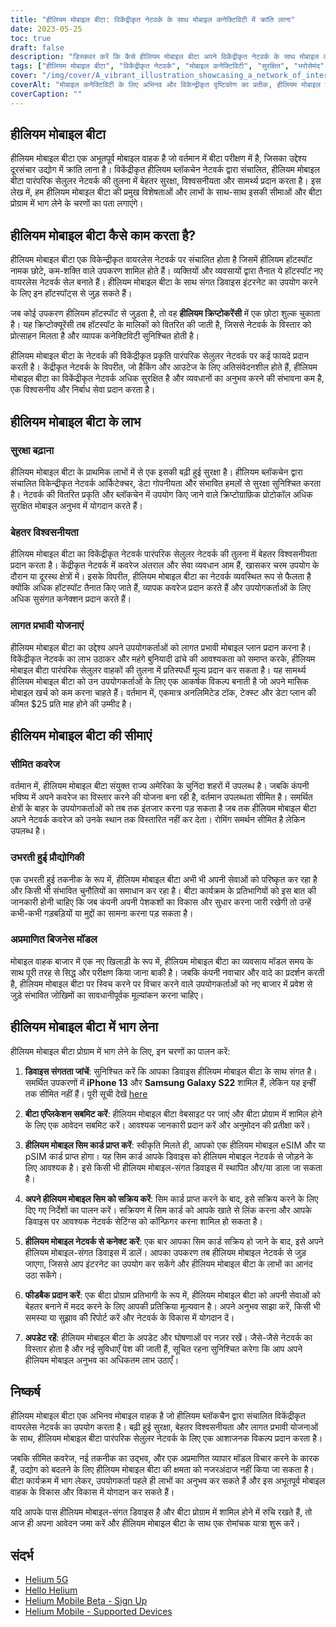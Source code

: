 ```yaml
---
title: "हीलियम मोबाइल बीटा: विकेंद्रीकृत नेटवर्क के साथ मोबाइल कनेक्टिविटी में क्रांति लाना"
date: 2023-05-25
toc: true
draft: false
description: "डिस्कवर करें कि कैसे हीलियम मोबाइल बीटा अपने विकेंद्रीकृत नेटवर्क के साथ मोबाइल कनेक्टिविटी को बदल रहा है, उपयोगकर्ताओं के लिए सुरक्षा, विश्वसनीयता और सामर्थ्य सुनिश्चित करता है।"
tags: ["हीलियम मोबाइल बीटा", "विकेंद्रीकृत नेटवर्क", "मोबाइल कनेक्टिविटी", "सुरक्षित", "भरोसेमंद", "सस्ती योजनाएं", "हीलियम हॉटस्पॉट", "हीलियम ब्लॉकचेन", "बीटा कार्यक्रम", "बेतार तंत्र", "सेलुलर नेटवर्क", "मोबाइल वाहक", "नवाचार", "तकनीकी", "नेटवर्क विस्तार", "उपयोगकर्ता प्रतिसाद", "उद्योग व्यवधान", "हीलियम मोबाइल-संगत डिवाइस", "आवेदन", "उभरती हुई प्रौद्योगिकी"]
cover: "/img/cover/A_vibrant_illustration_showcasing_a_network_of_interconnected_devices.png"
coverAlt: "मोबाइल कनेक्टिविटी के लिए अभिनव और विकेन्द्रीकृत दृष्टिकोण का प्रतीक, हीलियम मोबाइल ब्रांडिंग के साथ परस्पर जुड़े उपकरणों के नेटवर्क को प्रदर्शित करने वाला एक जीवंत चित्रण।"
coverCaption: ""
---
```

## हीलियम मोबाइल बीटा

हीलियम मोबाइल बीटा एक अभूतपूर्व मोबाइल वाहक है जो वर्तमान में बीटा परीक्षण में है, जिसका उद्देश्य दूरसंचार उद्योग में क्रांति लाना है। विकेंद्रीकृत हीलियम ब्लॉकचेन नेटवर्क द्वारा संचालित, हीलियम मोबाइल बीटा पारंपरिक सेलुलर नेटवर्क की तुलना में बेहतर सुरक्षा, विश्वसनीयता और सामर्थ्य प्रदान करता है। इस लेख में, हम हीलियम मोबाइल बीटा की प्रमुख विशेषताओं और लाभों के साथ-साथ इसकी सीमाओं और बीटा प्रोग्राम में भाग लेने के चरणों का पता लगाएंगे।

## हीलियम मोबाइल बीटा कैसे काम करता है?

हीलियम मोबाइल बीटा एक विकेन्द्रीकृत वायरलेस नेटवर्क पर संचालित होता है जिसमें हीलियम हॉटस्पॉट नामक छोटे, कम-शक्ति वाले उपकरण शामिल होते हैं। व्यक्तियों और व्यवसायों द्वारा तैनात ये हॉटस्पॉट नए वायरलेस नेटवर्क सेल बनाते हैं। हीलियम मोबाइल बीटा के साथ संगत डिवाइस इंटरनेट का उपयोग करने के लिए इन हॉटस्पॉट्स से जुड़ सकते हैं।

जब कोई उपकरण हीलियम हॉटस्पॉट से जुड़ता है, तो वह **हीलियम क्रिप्टोकरेंसी** में एक छोटा शुल्क चुकाता है। यह क्रिप्टोक्यूरेंसी तब हॉटस्पॉट के मालिकों को वितरित की जाती है, जिससे नेटवर्क के विस्तार को प्रोत्साहन मिलता है और व्यापक कनेक्टिविटी सुनिश्चित होती है।

हीलियम मोबाइल बीटा के नेटवर्क की विकेंद्रीकृत प्रकृति पारंपरिक सेलुलर नेटवर्क पर कई फायदे प्रदान करती है। केंद्रीकृत नेटवर्क के विपरीत, जो हैकिंग और आउटेज के लिए अतिसंवेदनशील होते हैं, हीलियम मोबाइल बीटा का विकेंद्रीकृत नेटवर्क अधिक सुरक्षित है और व्यवधानों का अनुभव करने की संभावना कम है, एक विश्वसनीय और निर्बाध सेवा प्रदान करता है।

## हीलियम मोबाइल बीटा के लाभ

### सुरक्षा बढ़ाना

हीलियम मोबाइल बीटा के प्राथमिक लाभों में से एक इसकी बढ़ी हुई सुरक्षा है। हीलियम ब्लॉकचेन द्वारा संचालित विकेन्द्रीकृत नेटवर्क आर्किटेक्चर, डेटा गोपनीयता और संभावित हमलों से सुरक्षा सुनिश्चित करता है। नेटवर्क की वितरित प्रकृति और ब्लॉकचेन में उपयोग किए जाने वाले क्रिप्टोग्राफ़िक प्रोटोकॉल अधिक सुरक्षित मोबाइल अनुभव में योगदान करते हैं।

### बेहतर विश्वसनीयता

हीलियम मोबाइल बीटा का विकेंद्रीकृत नेटवर्क पारंपरिक सेलुलर नेटवर्क की तुलना में बेहतर विश्वसनीयता प्रदान करता है। केंद्रीकृत नेटवर्क में कवरेज अंतराल और सेवा व्यवधान आम हैं, खासकर चरम उपयोग के दौरान या दूरस्थ क्षेत्रों में। इसके विपरीत, हीलियम मोबाइल बीटा का नेटवर्क व्यवस्थित रूप से फैलता है क्योंकि अधिक हॉटस्पॉट तैनात किए जाते हैं, व्यापक कवरेज प्रदान करते हैं और उपयोगकर्ताओं के लिए अधिक सुसंगत कनेक्शन प्रदान करते हैं।

### लागत प्रभावी योजनाएं

हीलियम मोबाइल बीटा का उद्देश्य अपने उपयोगकर्ताओं को लागत प्रभावी मोबाइल प्लान प्रदान करना है। विकेंद्रीकृत नेटवर्क का लाभ उठाकर और महंगे बुनियादी ढांचे की आवश्यकता को समाप्त करके, हीलियम मोबाइल बीटा पारंपरिक सेलुलर वाहकों की तुलना में प्रतिस्पर्धी मूल्य प्रदान कर सकता है। यह सामर्थ्य हीलियम मोबाइल बीटा को उन उपयोगकर्ताओं के लिए एक आकर्षक विकल्प बनाती है जो अपने मासिक मोबाइल खर्च को कम करना चाहते हैं। वर्तमान में, एकमात्र अनलिमिटेड टॉक, टेक्स्ट और डेटा प्लान की कीमत $25 प्रति माह होने की उम्मीद है।

## हीलियम मोबाइल बीटा की सीमाएं

### सीमित कवरेज

वर्तमान में, हीलियम मोबाइल बीटा संयुक्त राज्य अमेरिका के चुनिंदा शहरों में उपलब्ध है। जबकि कंपनी भविष्य में अपने कवरेज का विस्तार करने की योजना बना रही है, वर्तमान उपलब्धता सीमित है। समर्थित क्षेत्रों के बाहर के उपयोगकर्ताओं को तब तक इंतजार करना पड़ सकता है जब तक हीलियम मोबाइल बीटा अपने नेटवर्क कवरेज को उनके स्थान तक विस्तारित नहीं कर देता। रोमिंग समर्थन सीमित है लेकिन उपलब्ध है।

### उभरती हुई प्रौद्योगिकी

एक उभरती हुई तकनीक के रूप में, हीलियम मोबाइल बीटा अभी भी अपनी सेवाओं को परिष्कृत कर रहा है और किसी भी संभावित चुनौतियों का समाधान कर रहा है। बीटा कार्यक्रम के प्रतिभागियों को इस बात की जानकारी होनी चाहिए कि जब कंपनी अपनी पेशकशों का विकास और सुधार करना जारी रखेगी तो उन्हें कभी-कभी गड़बड़ियों या मुद्दों का सामना करना पड़ सकता है।

### अप्रमाणित बिजनेस मॉडल

मोबाइल वाहक बाजार में एक नए खिलाड़ी के रूप में, हीलियम मोबाइल बीटा का व्यवसाय मॉडल समय के साथ पूरी तरह से सिद्ध और परीक्षण किया जाना बाकी है। जबकि कंपनी नवाचार और वादे का प्रदर्शन करती है, हीलियम मोबाइल बीटा पर स्विच करने पर विचार करने वाले उपयोगकर्ताओं को नए बाजार में प्रवेश से जुड़े संभावित जोखिमों का सावधानीपूर्वक मूल्यांकन करना चाहिए।

## हीलियम मोबाइल बीटा में भाग लेना

हीलियम मोबाइल बीटा प्रोग्राम में भाग लेने के लिए, इन चरणों का पालन करें:

1. **डिवाइस संगतता जांचें**: सुनिश्चित करें कि आपका डिवाइस हीलियम मोबाइल बीटा के साथ संगत है। समर्थित उपकरणों में **iPhone 13** और **Samsung Galaxy S22** शामिल हैं, लेकिन यह इन्हीं तक सीमित नहीं हैं। पूरी सूची देखें [here](https://support.hellohelium.com/en/articles/7240207-supported-devices)

2. **बीटा एप्लिकेशन सबमिट करें**: हीलियम मोबाइल बीटा वेबसाइट पर जाएं और बीटा प्रोग्राम में शामिल होने के लिए एक आवेदन सबमिट करें। आवश्यक जानकारी प्रदान करें और अनुमोदन की प्रतीक्षा करें।

3. **हीलियम मोबाइल सिम कार्ड प्राप्त करें**: स्वीकृति मिलते ही, आपको एक हीलियम मोबाइल eSIM और या pSIM कार्ड प्राप्त होगा। यह सिम कार्ड आपके डिवाइस को हीलियम मोबाइल नेटवर्क से जोड़ने के लिए आवश्यक है। इसे किसी भी हीलियम मोबाइल-संगत डिवाइस में स्थापित और/या डाला जा सकता है।

4. **अपने हीलियम मोबाइल सिम को सक्रिय करें**: सिम कार्ड प्राप्त करने के बाद, इसे सक्रिय करने के लिए दिए गए निर्देशों का पालन करें। सक्रियण में सिम कार्ड को आपके खाते से लिंक करना और आपके डिवाइस पर आवश्यक नेटवर्क सेटिंग्स को कॉन्फ़िगर करना शामिल हो सकता है।

5. **हीलियम मोबाइल नेटवर्क से कनेक्ट करें**: एक बार आपका सिम कार्ड सक्रिय हो जाने के बाद, इसे अपने हीलियम मोबाइल-संगत डिवाइस में डालें। आपका उपकरण तब हीलियम मोबाइल नेटवर्क से जुड़ जाएगा, जिससे आप इंटरनेट का उपयोग कर सकेंगे और हीलियम मोबाइल बीटा के लाभों का आनंद उठा सकेंगे।

6. **फीडबैक प्रदान करें**: एक बीटा प्रोग्राम प्रतिभागी के रूप में, हीलियम मोबाइल बीटा को अपनी सेवाओं को बेहतर बनाने में मदद करने के लिए आपकी प्रतिक्रिया मूल्यवान है। अपने अनुभव साझा करें, किसी भी समस्या या सुझाव की रिपोर्ट करें और नेटवर्क के विकास में योगदान दें।

7. **अपडेट रहें**: हीलियम मोबाइल बीटा के अपडेट और घोषणाओं पर नज़र रखें। जैसे-जैसे नेटवर्क का विस्तार होता है और नई सुविधाएँ पेश की जाती हैं, सूचित रहना सुनिश्चित करेगा कि आप अपने हीलियम मोबाइल अनुभव का अधिकतम लाभ उठाएँ।

## निष्कर्ष

हीलियम मोबाइल बीटा एक अभिनव मोबाइल वाहक है जो हीलियम ब्लॉकचैन द्वारा संचालित विकेंद्रीकृत वायरलेस नेटवर्क का उपयोग करता है। बढ़ी हुई सुरक्षा, बेहतर विश्वसनीयता और लागत प्रभावी योजनाओं के साथ, हीलियम मोबाइल बीटा पारंपरिक सेलुलर नेटवर्क के लिए एक आशाजनक विकल्प प्रदान करता है।

जबकि सीमित कवरेज, नई तकनीक का उद्भव, और एक अप्रमाणित व्यापार मॉडल विचार करने के कारक हैं, उद्योग को बदलने के लिए हीलियम मोबाइल बीटा की क्षमता को नजरअंदाज नहीं किया जा सकता है। बीटा कार्यक्रम में भाग लेकर, उपयोगकर्ता पहले ही लाभों का अनुभव कर सकते हैं और इस अभूतपूर्व मोबाइल वाहक के विकास और विकास में योगदान कर सकते हैं।

यदि आपके पास हीलियम मोबाइल-संगत डिवाइस है और बीटा प्रोग्राम में शामिल होने में रुचि रखते हैं, तो आज ही अपना आवेदन जमा करें और हीलियम मोबाइल बीटा के साथ एक रोमांचक यात्रा शुरू करें।

## संदर्भ

- [Helium 5G](https://www.helium.com/5G)
- [Hello Helium](https://hellohelium.com/)
- [Helium Mobile Beta - Sign Up](https://hellohelium.com/waitlist)
- [Helium Mobile - Supported Devices](https://support.hellohelium.com/en/articles/7240207-supported-devices)
